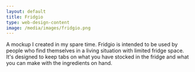```yaml
---
layout: default 
title: Fridgio
type: web-design-content 
image: /media/images/fridgio.png
---
```


A mockup I created in my spare time. Fridgio is intended to be used by people who find themselves in a living situation with limited fridge space. It's designed to keep tabs on what you have stocked in the fridge and what you can make with the ingredients on hand. 
